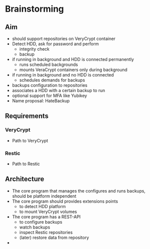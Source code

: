 ﻿# Brainstorming

## Aim

* should support repositories on VeryCrypt container
* Detect HDD, ask for password and perform
  * integrity check
  * backup
* if running in background and HDD is connected permanently
  * runs scheduled backgrounds
  * mounts VeraCrypt containers only during background
* if running in background and no HDD is connected
  * schedules demands for backups
* backups configuration to repositories
* associates a HDD with a certain backup to run
* optional support for MFA like Yubikey
* Name proposal: HateBackup

## Requirements

### VeryCrypt
* Path to VeryCrypt

### Restic
* Path to Restic

## Architecture

* The core program that manages the configures and runs backups, should be platform independent
* The core program should provides extensions points
  * to detect HDD platform 
  * to mount VeryCrypt volumes
* The core program has a REST-API 
  * to configure backups
  * watch backups
  * inspect Restic repositories
  * (later) restore data from repository
* 